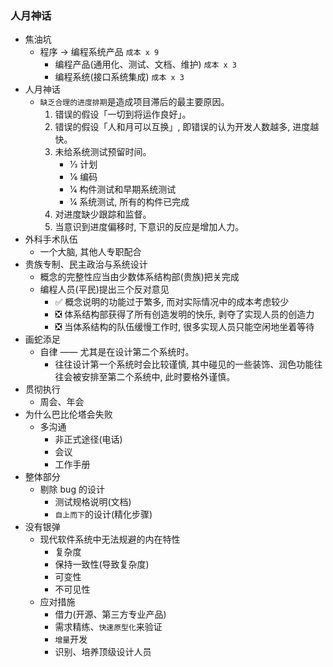 ### 人月神话

* 焦油坑
  * 程序 -> 编程系统产品 `成本 x 9`
    * 编程产品(通用化、测试、文档、维护) `成本 x 3`
    * 编程系统(接口系统集成) `成本 x 3`
* 人月神话
  * `缺乏合理的进度排期`是造成项目滞后的最主要原因。
    1. 错误的假设「一切到将运作良好」。
    2. 错误的假设「人和月可以互换」, 即错误的认为开发人数越多, 进度越快。
    3. 未给系统测试预留时间。
       * 1⁄3 计划
       * 1⁄6 编码
       * 1⁄4 构件测试和早期系统测试
       * 1⁄4 系统测试, 所有的构件已完成
    4. 对进度缺少跟踪和监督。
    5. 当意识到进度偏移时, 下意识的反应是增加人力。
* 外科手术队伍
  * 一个大脑, 其他人专职配合
* 贵族专制、民主政治与系统设计
  * 概念的完整性应当由少数体系结构部(贵族)把关完成
  * 编程人员(平民)提出三个反对意见
    * ✅ 概念说明的功能过于繁多, 而对实际情况中的成本考虑较少
    * ❎ 体系结构部获得了所有创造发明的快乐, 剥夺了实现人员的创造力
    * ❎ 当体系结构的队伍缓慢工作时, 很多实现人员只能空闲地坐着等待
* 画蛇添足
  * 自律 —— 尤其是在设计第二个系统时。
    * 往往设计第一个系统时会比较谨慎, 其中碰见的一些装饰、润色功能往往会被安排至第二个系统中, 此时要格外谨慎。
* 贯彻执行
  * 周会、年会
* 为什么巴比伦塔会失败
  * 多沟通
    * 非正式途径(电话)
    * 会议
    * 工作手册
* 整体部分
  * 剔除 bug 的设计
    * 测试规格说明(文档)
    * `自上而下`的设计(精化步骤)
* 没有银弹
  * 现代软件系统中无法规避的内在特性
    * 复杂度
    * 保持一致性(导致复杂度)
    * 可变性
    * 不可见性
  * 应对措施
    * 借力(开源、第三方专业产品)
    * 需求精练、`快速原型化`来验证
    * `增量`开发
    * 识别、培养顶级设计人员